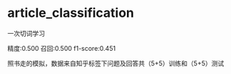 # article_classification
一次切词学习

精度:0.500
召回:0.500
f1-score:0.451

照书走的模拟，数据来自知乎标签下问题及回答共（5+5）训练和（5+5）测试
